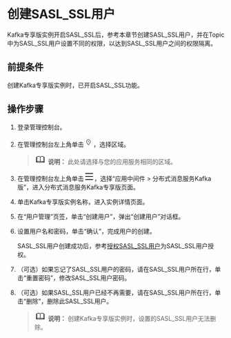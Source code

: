 # 创建SASL\_SSL用户<a name="kafka-ug-0003"></a>

Kafka专享版实例开启SASL\_SSL后，参考本章节创建SASL\_SSL用户，并在Topic中为SASL\_SSL用户设置不同的权限，以达到SASL\_SSL用户之间的权限隔离。

## 前提条件<a name="section10943454010"></a>

创建Kafka专享版实例时，已开启SASL\_SSL功能。

## 操作步骤<a name="section1516984134111"></a>

1.  登录管理控制台。
2.  在管理控制台左上角单击![](figures/icon-region.png)，选择区域。

    >![](public_sys-resources/icon-note.gif) **说明：** 
    >此处请选择与您的应用服务相同的区域。

3.  在管理控制台左上角单击![](figures/icon-list.png)，选择“应用中间件 \> 分布式消息服务Kafka版”，进入分布式消息服务Kafka专享版页面。
4.  单击Kafka专享版实例名称，进入实例详情页面。
5.  在“用户管理”页签，单击“创建用户”，弹出“创建用户”对话框。
6.  设置用户名和密码，单击“确认”，完成用户的创建。

    SASL\_SSL用户创建成功后，参考[授权SASL\_SSL用户](授权SASL_SSL用户.md)为SASL\_SSL用户授权。

7.  （可选）如果忘记了SASL\_SSL用户的密码，请在SASL\_SSL用户所在行，单击“重置密码”，修改SASL\_SSL用户密码。
8.  （可选）如果SASL\_SSL用户已经不再需要，请在SASL\_SSL用户所在行，单击“删除”，删除此SASL\_SSL用户。

    >![](public_sys-resources/icon-note.gif) **说明：** 
    >创建Kafka专享版实例时，设置的SASL\_SSL用户无法删除。


